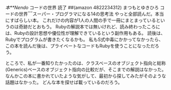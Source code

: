 *本**Nendo* コードの世界 読了
 ##(amazon 4822234312)  まつもとゆきひろ コードの世界‾‾スーパー・プログラマになる14の思考法
やっと全部読んだ。本当にすばらしい本。
これだけの内容が1人の人間の手で一冊にまとまっているというのは奇跡だとおもう。
Rubyの解説本では無いけれど、読み終わったころには、Rubyの設計思想や優位性が理解できているという副作用もある。
読後は、Rubyでプログラムが書きたくなるかも。
私もS式中毒にかかってなかったら、この本を読んだ後は、プライベートなコードもRubyを使うことになっただろう。

ところで、私が一番知りたかったのは、クラスベースのオブジェクト指向と総称(Generics)ベースのオブジェクト指向の比較だが、そこまでの解説はなかった。
なんかこの本に書かれていたような気がして、最初から探してみたがそのような話題はなかった。
どんな本を探せば載っているのだろう。
